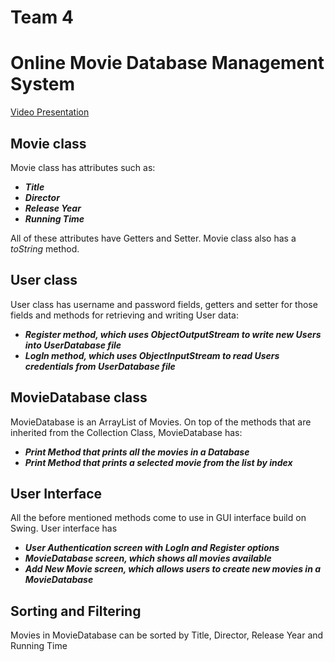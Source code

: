 # Team 4
<h1> Online Movie Database Management System </h1>

[Video Presentation](https://youtu.be/NfJF680DHa8)

<h2>Movie class </h2>

Movie class has attributes such as: 

<ul>
    <li><strong><em>Title</em></strong></li>
    <li><strong><em>Director</em></strong></li>
    <li><strong><em>Release Year</em></strong></li>
    <li><strong><em>Running Time</em></strong></li>

</ul>

All of these attributes have Getters and Setter. Movie class also has a _toString_ method.

<h2>User class </h2>

User class has username and password fields, getters and setter for 
those fields and methods for retrieving and writing User data: 

<ul>
    <li><strong><em>Register method, which uses ObjectOutputStream to write new Users into UserDatabase file</em></strong></li>
    <li><strong><em>LogIn method, which uses ObjectInputStream to read Users credentials from UserDatabase file</em></strong></li>
</ul>

<h2>MovieDatabase class </h2>

MovieDatabase is an ArrayList of Movies. On top of the methods that are inherited from the Collection Class, 
MovieDatabase has:

<ul>
    <li><strong><em>Print Method that prints all the movies in a Database</em></strong></li>
    <li><strong><em>Print Method that prints a selected movie from the list by index </em></strong></li>
</ul>

<h2>User Interface</h2>
All  the before mentioned methods come to use in GUI interface build on Swing. User interface has

<ul>
    <li><strong><em>User Authentication screen with LogIn and Register options</em></strong></li>
    <li><strong><em> MovieDatabase screen, which shows all movies available</em></strong></li>
    <li><strong><em> Add New Movie screen, which allows users to create new movies in a MovieDatabase</em></strong></li>
</ul>

## Sorting and Filtering 

Movies in MovieDatabase can be sorted by Title, Director, Release Year and Running Time


